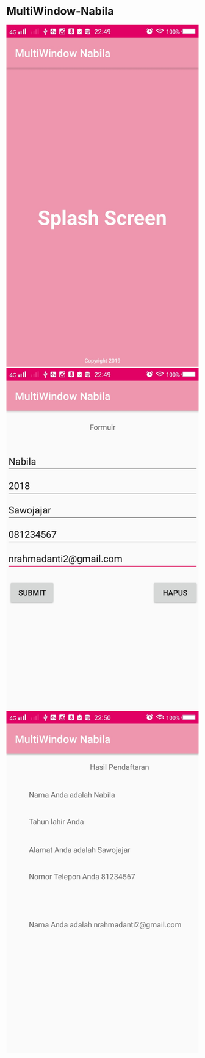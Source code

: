 # MultiWindow-Nabila

![alt text](https://github.com/NabilaRahmadanti/MultiWindow-Nabila/blob/master/A.jpg)
![alt text](https://github.com/NabilaRahmadanti/MultiWindow-Nabila/blob/master/B.jpg)
![alt text](https://github.com/NabilaRahmadanti/MultiWindow-Nabila/blob/master/C.jpg)
